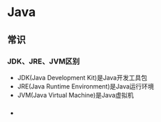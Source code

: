 # Java
## 常识
### JDK、JRE、JVM区别
- JDK(Java Development Kit)是Java开发工具包
- JRE(Java Runtime Environment)是Java运行环境
- JVM(Java Virtual Machine)是Java虚拟机
- ###